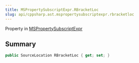 ```yaml
---
title: MSPropertySubscriptExpr.RBracketLoc
slug: api/cppsharp.ast.mspropertysubscriptexpr.rbracketloc
---
```

Property in [MSPropertySubscriptExpr](/api/cppsharp/ast/mspropertysubscriptexpr)

## Summary



```csharp
public SourceLocation RBracketLoc { get; set; }
```

